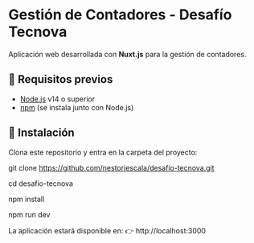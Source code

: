 # Gestión de Contadores - Desafío Tecnova

Aplicación web desarrollada con **Nuxt.js** para la gestión de contadores.

## 🚀 Requisitos previos
- [Node.js](https://nodejs.org/) v14 o superior  
- [npm](https://www.npmjs.com/) (se instala junto con Node.js)

## 🔧 Instalación

Clona este repositorio y entra en la carpeta del proyecto:

git clone https://github.com/nestorjescala/desafio-tecnova.git

cd desafio-tecnova

npm install

npm run dev

La aplicación estará disponible en:
👉 http://localhost:3000
